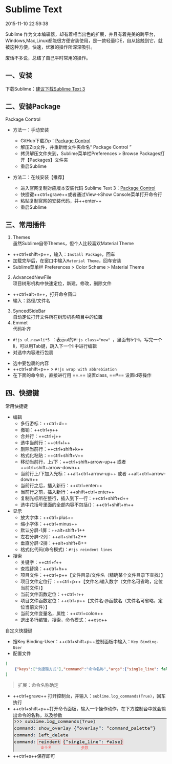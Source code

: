 # Sublime Text
2015-11-10 22:59:38

Sublime 作为文本编辑器，却有着相当出色的扩展，并且有着完美的跨平台，Windows,Mac,Linux都能很方便安装使用，是一款轻量IDE，自从接触到它，就被这种方便，快速，优雅的操作所深深吸引。

废话不多说，总结了自己平时常用的操作。

## 一、安装
下载Sublime：[建议下载Sublime Text 3](http://www.sublimetext.com/3)

## 二、安装Package

Package Control

* 方法一：手动安装
    -  GitHub下载Zip：[Package Control](https://github.com/wbond/sublime_package_control)
    - 解压Zip文件，并重新给文件夹命名“ Package Control ”
    - 拷贝解压文件夹到，Sublime菜单栏Preferences > Browse Packages打开【Packages】文件夹
    - 重启Sublime

* 方法二：在线安装【推荐】
    - 进入官网复制对应版本安装代码 Sublime Text 3：[Package Control](https://packagecontrol.io/installation)
    - 快捷键++ctrl+grave++或者通过View->Show Console菜单打开命令行
    - 粘贴复制官网的安装代码，并++enter++
    - 重启Sublime

## 三、常用插件

1. Themes  
虽然Sublime自带Themes，但个人比较喜欢Material Theme  
* ++ctrl+shift+p++，输入：`Install Package`，回车
* 加载完毕后，在窗口中输入`Material Theme`，回车安装
* Sublime菜单栏 Preferences > Color Scheme > Material Theme
2. AdvancedNewFile  
项目树形机构中快速定位，新建，修改，删除文件  
* ++ctrl+alt+n++，打开命令窗口
* 输入：路径/文件名
3. SyncedSideBar  
自动定位打开文件所在树形机构项目中的位置
4. Emmet  
代码补齐
* `#!js ul.new>li*5 `：表示ul的`#!js class="new" `，里面有5个li，写完一个li，可以用Tab键，跳入下一个li中进行编辑
* 对选中内容进行包裹
- 选中要包裹的内容
- ++ctrl+shift+p++ > `#!js wrap with abbrebiation`
- 在下面的命令处，直接进行用 ==.== 设置class, ==#== 设置id等操作

## 四、快捷键

常用快捷键

* 编辑
    - 多行游标：++ctrl+d++
    - 撤销：++ctrl+y++
    - 合并行：++ctrl+j++
    - 选中当前行：++ctrl+l++
    - 删除当前行：++ctrl+shift+k++
    - 格式化粘贴：++ctrl+shift+v++
    - 移动当前行，上/下：++ctrl+shift+arrow-up++ 或者 ++ctrl+shift+arrow-down++
    - 当前行上/下加入光标：++alt+ctrl+arrow-up++ 或者 ++alt+ctrl+arrow-down++
    - 当前行之后，插入新行：++ctrl+enter++
    - 当前行之前，插入新行：++shift+ctrl+enter++
    - 复制光标所在整行，插入到下一行：++ctrl+shift+d++
    - 选中花括号里面的全部内容不包括{}：++ctrl+shift+m++
* 显示
    - 放大字体：++ctrl+plus++
    - 缩小字体：++ctrl+minus++
    - 默认分屏-1屏：++alt+shift+1++
    - 左右分屏-2列：++alt+shift+2++
    - 垂直分屏-2排：++alt+shift+8++
    - 格式化代码(命令模式)：`#!js reindent lines`
* 搜索
    - 关键字：++ctrl+f++
    - 查找替换：++ctrl+h++
    - 项目文件：++ctrl+p++【文件目录/文件名（精确某个文件目录下查找）】
    - 项目文件定位行：++ctrl+p++【文件名:输入数字（文件名可省略，定位当前文件）】
    - 当前文件函数定位：++ctrl+r++
    - 项目文件函数定位：++ctrl+p++【文件名:@函数名（文件名可省略，定位当前文件）】
    - 当前文件变量名，属性：++ctrl+colon++
    - 退出多行编辑，搜索，命令模式：++esc++

自定义快捷键

* 搜Key Binding-User：++ctrl+shift+p++控制面板中输入：`Key Binding-User`
* 配置文件
```json
[
    {"keys":["快捷键方式"],"command":"命令名称","args":{"single_line": false}},
]
```

> 扩展：命令名称确定

* ++ctrl+grave++ 打开控制台，并输入：`sublime.log_commands(True)`，回车执行
* ++ctrl+shift+p++打开命令面板，输入一个操作动作，在下方控制台中就会输出命令的名称，以及参数  
![sublime-custom-keymap](../assets/images/gitpages-sublimekey.png)
* ++ctrl+s++保存即可